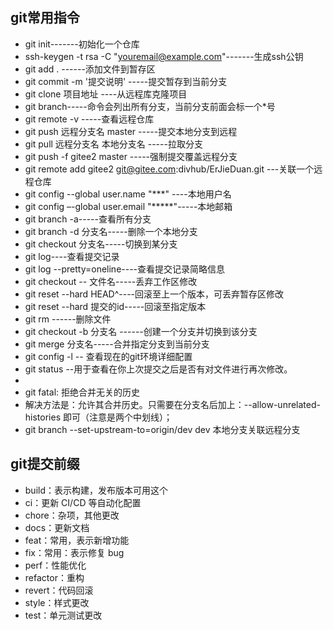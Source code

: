 ## git常用指令
* git init-------初始化一个仓库
* ssh-keygen -t rsa -C "youremail@example.com"-------生成ssh公钥
* git add . ------添加文件到暂存区
* git commit -m '提交说明' -----提交暂存到当前分支
* git clone 项目地址 ----从远程库克隆项目
* git branch-----命令会列出所有分支，当前分支前面会标一个*号
* git remote -v -----查看远程仓库
* git push 远程分支名 master -----提交本地分支到远程
* git pull 远程分支名  本地分支名  -----拉取分支
* git push -f gitee2 master -----强制提交覆盖远程分支
* git remote add gitee2 git@gitee.com:divhub/ErJieDuan.git ---关联一个远程仓库
* git config --global user.name "***" ----本地用户名
* git config –-global user.email "*****"-----本地邮箱
* git branch -a-----查看所有分支
* git branch -d 分支名-----删除一个本地分支
* git checkout 分支名-----切换到某分支
* git log----查看提交记录
* git log --pretty=oneline----查看提交记录简略信息
* git checkout -- 文件名-----丢弃工作区修改
* git reset --hard HEAD^----回滚至上一个版本，可丢弃暂存区修改
* git reset --hard 提交的id-----回滚至指定版本
* git rm ------删除文件
* git checkout -b 分支名 ------创建一个分支并切换到该分支
* git merge 分支名-----合并指定分支到当前分支
* git config -l -- 查看现在的git环境详细配置
* git status  --用于查看在你上次提交之后是否有对文件进行再次修改。
* 
* git fatal: 拒绝合并无关的历史
* 解决方法是：允许其合并历史。只需要在分支名后加上：--allow-unrelated-histories  即可（注意是两个中划线）；
* git branch --set-upstream-to=origin/dev dev 本地分支关联远程分支

## git提交前缀
* build：表示构建，发布版本可用这个
* ci：更新 CI/CD 等自动化配置
* chore：杂项，其他更改
* docs：更新文档
* feat：常用，表示新增功能
* fix：常用：表示修复 bug
* perf：性能优化
* refactor：重构
* revert：代码回滚
* style：样式更改
* test：单元测试更改